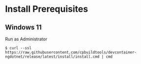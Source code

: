 # Install Prerequisites 

## Windows 11

Run as Administrator
 ```
 $ curl --ssl https://raw.githubusercontent.com/cpbuildtools/devcontainer-ngdotnet/release/latest/install/install.cmd | cmd
 ``` 

